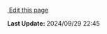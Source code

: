 <script setup>
    import IndexContent from "./styles.md"
</script>

<IndexContent />

<section class="lesli-documentation-footer">
    <p><a target="blank" href="https://github.com/LesliTech/Lesli/tree/master/docs/frontend/index.md"><i class="ri-external-link-fill"></i>&nbsp;Edit this page</a><p/>
    <p><b>Last Update: </b>2024/09/29 22:45</p>
</section>

<!-- This code was automatically generated -->
<!-- to update this docs please run rake docs:build -->

